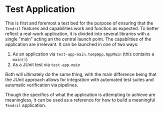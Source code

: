 # Test Application
This is first and foremost a test bed for the purpose of ensuring that the `Tendril` features and capabilities work and function as expected. To better reflect a real-work application, it is divided into several libraries with a single "main" acting an the central launch point. The capabilities of the application are irrelevant. It can be launched in one of two ways:
1. As an application via `test-app-main.tempApp.AppMain` (this contains a `main()`)
2. As a JUnit test via `test-app-main`

Both will ultimately do the same thing, with the main difference being that the JUnit approach allows for integration with automated test suites and automatic verification via pipelines.

Though the specifics of what the application is attempting to achieve are meaningless, it can be used as a reference for how to build a meaningful `Tendril` application.
